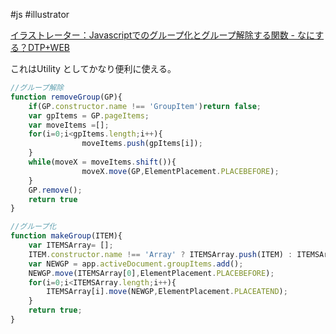 #js #illustrator



[イラストレーター：Javascriptでのグループ化とグループ解除する関数 - なにする？DTP+WEB](https://kamiseto.hatenadiary.org/entry/20091103/1257222929)

これはUtility としてかなり便利に使える。

```js
//グループ解除
function removeGroup(GP){
	if(GP.constructor.name !== 'GroupItem')return false;
	var gpItems = GP.pageItems;
	var moveItems =[];
	for(i=0;i<gpItems.length;i++){
				moveItems.push(gpItems[i]);
	}
	while(moveX = moveItems.shift()){
				moveX.move(GP,ElementPlacement.PLACEBEFORE);		
	}
	GP.remove();
	return true
}
```

```js
//グループ化
function makeGroup(ITEM){
	var ITEMSArray= [];	
	ITEM.constructor.name !== 'Array' ? ITEMSArray.push(ITEM) : ITEMSArray = ITEM;
	var NEWGP = app.activeDocument.groupItems.add();
	NEWGP.move(ITEMSArray[0],ElementPlacement.PLACEBEFORE);
	for(i=0;i<ITEMSArray.length;i++){
		ITEMSArray[i].move(NEWGP,ElementPlacement.PLACEATEND);
	}
	return true;
}
```
